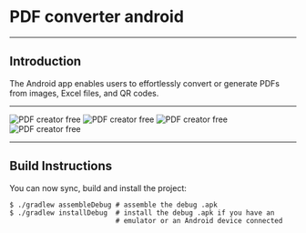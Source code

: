 # PDF converter android
---

## Introduction

The Android app enables users to effortlessly convert or generate PDFs from images, Excel files, and QR codes.

---

![PDF creator free](https://github.com/rizzSheikh/PDF-creator/blob/main/ss/home_screen.png)
![PDF creator free](https://github.com/rizzSheikh/PDF-creator/blob/main/ss/img_to_pdf.png)
![PDF creator free](https://github.com/rizzSheikh/PDF-creator/blob/main/ss/text_to_pdf.png)
![PDF creator free](https://github.com/rizzSheikh/PDF-creator/blob/main/ss/excel_to_pdf.png)

---

## Build Instructions

You can now sync, build and install the project:

    $ ./gradlew assembleDebug # assemble the debug .apk
    $ ./gradlew installDebug  # install the debug .apk if you have an
                              # emulator or an Android device connected

